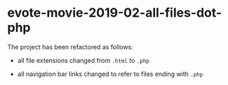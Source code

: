 # evote-movie-2019-02-all-files-dot-php

The project has been refactored as follows:

- all file extensions changed from `.html` to `.php`

- all navigation bar links changed to refer to files ending with `.php`

